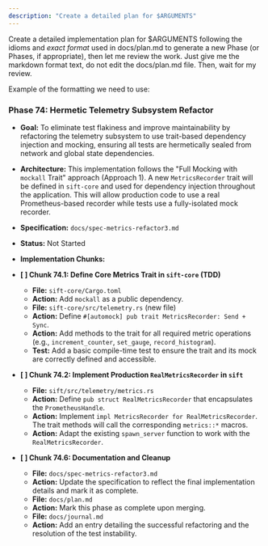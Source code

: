 ```yaml
---
description: "Create a detailed plan for $ARGUMENTS"
---
```


Create a detailed implementation plan for $ARGUMENTS following the idioms and
*exact format* used in docs/plan.md to generate a new Phase (or Phases, if
appropriate), then let me review the work. Just give me the markdown format
text, do not edit the docs/plan.md file. Then, wait for my review.

Example of the formatting we need to use:

### Phase 74: Hermetic Telemetry Subsystem Refactor

* **Goal:** To eliminate test flakiness and improve maintainability by
refactoring the telemetry subsystem to use trait-based dependency injection and
mocking, ensuring all tests are hermetically sealed from network and global
state dependencies.
* **Architecture:** This implementation follows the "Full Mocking with
`mockall` Trait" approach (Approach 1). A new `MetricsRecorder` trait will be
defined in `sift-core` and used for dependency injection throughout the
application. This will allow production code to use a real Prometheus-based
recorder while tests use a fully-isolated mock recorder.
* **Specification:** `docs/spec-metrics-refactor3.md`
* **Status:** Not Started
* **Implementation Chunks:**

* **[ ] Chunk 74.1: Define Core Metrics Trait in `sift-core` (TDD)**
    * **File:** `sift-core/Cargo.toml`
    * **Action:** Add `mockall` as a public dependency.
    * **File:** `sift-core/src/telemetry.rs` (new file)
    * **Action:** Define `#[automock] pub trait MetricsRecorder: Send +
    Sync`.
    * **Action:** Add methods to the trait for all required metric
    operations (e.g., `increment_counter`, `set_gauge`,
    `record_histogram`).
    * **Test:** Add a basic compile-time test to ensure the trait and its
    mock are correctly defined and accessible.

* **[ ] Chunk 74.2: Implement Production `RealMetricsRecorder` in
        `sift`**
    * **File:** `sift/src/telemetry/metrics.rs`
    * **Action:** Define `pub struct RealMetricsRecorder` that
    encapsulates the `PrometheusHandle`.
    * **Action:** Implement `impl MetricsRecorder for
    RealMetricsRecorder`. The trait methods will call the corresponding
    `metrics::*` macros.
    * **Action:** Adapt the existing `spawn_server` function to work with
    the `RealMetricsRecorder`.

* **[ ] Chunk 74.6: Documentation and Cleanup**
    * **File:** `docs/spec-metrics-refactor3.md`
    * **Action:** Update the specification to reflect the final
    implementation details and mark it as complete.
    * **File:** `docs/plan.md`
    * **Action:** Mark this phase as complete upon merging.
    * **File:** `docs/journal.md`
    * **Action:** Add an entry detailing the successful refactoring and
    the resolution of the test instability.
